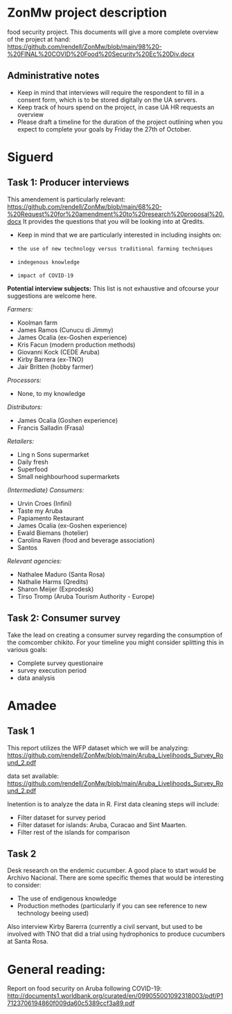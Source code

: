 # ZonMw project description
food security project.
This documents will give a more complete overview of the project at hand:
https://github.com/rendell/ZonMw/blob/main/98%20-%20FINAL%20COVID%20Food%20Security%20Ec%20Div.docx

## Administrative notes
- Keep in mind that interviews will require the respondent to fill in a consent form, which is to be stored digitally on the UA servers.
- Keep track of hours spend on the project, in case UA HR requests an overview
- Please draft a timeline for the duration of the project outlining when you expect to complete your goals by Friday the 27th of October.


# Siguerd

## Task 1: Producer interviews

This amendement is particularly relevant:
https://github.com/rendell/ZonMw/blob/main/68%20-%20Request%20for%20amendment%20to%20research%20proposal%20.docx
It provides the questions that you will be looking into at Qredits.
- Keep in mind that we are particularly interested in including insights on:
-     the use of new technology versus traditional farming techniques
-     indegenous knowledge
-     impact of COVID-19

**Potential interview subjects:**
This list is not exhaustive and ofcourse your suggestions are welcome here.

*Farmers:*
- Koolman farm 
- James Ramos (Cunucu di Jimmy)
- James Ocalia (ex-Goshen experience)
- Kris Facun (modern production methods)
- Giovanni Kock (CEDE Aruba)
- Kirby Barrera (ex-TNO)
- Jair Britten (hobby farmer)

*Processors:*
- None, to my knowledge

*Distributors:*
- James Ocalia (Goshen experience)
- Francis Salladin (Frasa)

*Retailers:* 
- Ling n Sons supermarket 
- Daily fresh
- Superfood
- Small neighbourhood supermarkets

*(Intermediate) Consumers:*
- Urvin Croes (Infini)
- Taste my Aruba
- Papiamento Restaurant
- James Ocalia (ex-Goshen experience)
- Ewald Biemans (hotelier)
- Carolina Raven (food and beverage association)
- Santos

*Relevant agencies:*
- Nathalee Maduro (Santa Rosa)
- Nathalie Harms (Qredits)
- Sharon Meijer (Exprodesk)
- Tirso Tromp (Aruba Tourism Authority - Europe)


## Task 2: Consumer survey
Take the lead on creating a consumer survey regarding the consumption of the comcomber chikito. For your timeline you might consider splitting this in various goals:
- Complete survey questionaire
- survey execution period
- data analysis



# Amadee

## Task 1
This report utilizes the WFP dataset which we will be analyzing:
https://github.com/rendell/ZonMw/blob/main/Aruba_Livelihoods_Survey_Round_2.pdf

data set available: https://github.com/rendell/ZonMw/blob/main/Aruba_Livelihoods_Survey_Round_2.pdf

Inetention is to analyze the data in R.
First data cleaning steps will include:
- Filter dataset for survey period
- Filter dataset for islands: Aruba, Curacao and Sint Maarten.
- Filter rest of the islands for comparison

## Task 2
Desk research on the endemic cucumber.
A good place to start would be Archivo Nacional.
There are some specific themes that would be interesting to consider:
  - The use of endigenous knowledge
  - Production methodes (particularly if you can see reference to new technology beeing used)

Also interview Kirby Barerra (currently a civil servant, but used to be involved with TNO that did a trial using hydrophonics to produce cucumbers at Santa Rosa.

# General reading:
Report on food security on Aruba following COVID-19:
http://documents1.worldbank.org/curated/en/099055001092318003/pdf/P17123706194860f009da60c5389ccf3a89.pdf














